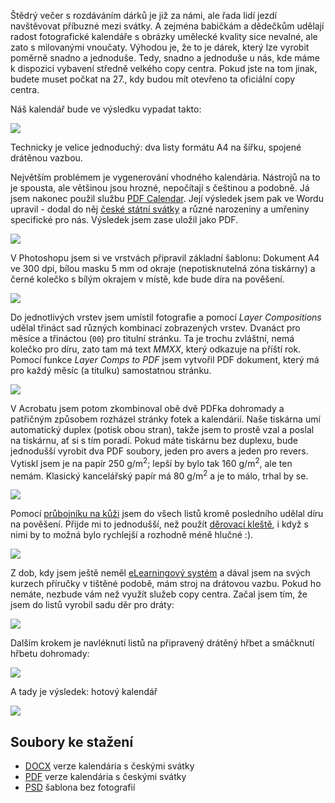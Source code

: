 <!-- dcterms:title = Jak na rodinný kalendář -->
<!-- dcterms:abstract = Štědrý večer s rozdáváním dárků je již za námi, ale řada lidí jezdí navštěvovat příbuzné mezi svátky. A zejména babičkám a dědečkům udělají radost fotografické kalendáře s obrázky umělecké kvality sice nevalné, ale zato s milovanými vnoučaty. Výhodou je, že to je dárek, který lze vyrobit poměrně snadno a jednoduše. Tedy, snadno a jednoduše u nás, kde máme k dispozici vybavení středně velkého copy centra. Pokud jste na tom jinak, budete muset počkat na 27., kdy budou mít otevřeno ta oficiální copy centra. -->
<!-- x4w:category = Bastlení -->
<!-- dcterms:creator = Michal Altair Valášek -->
<!-- dcterms:date = 2019-12-26 -->
<!-- x4w:coverUrl = /cover-pictures/20191226-kalendar.jpg -->
<!-- x4w:pictureUrl = /perex-pictures/20191226-kalendar.png -->
<!-- x4w:pictureWidth = 150 -->
<!-- x4w:pictureHeight = 150 -->

Štědrý večer s rozdáváním dárků je již za námi, ale řada lidí jezdí navštěvovat příbuzné mezi svátky. A zejména babičkám a dědečkům udělají radost fotografické kalendáře s obrázky umělecké kvality sice nevalné, ale zato s milovanými vnoučaty. Výhodou je, že to je dárek, který lze vyrobit poměrně snadno a jednoduše. Tedy, snadno a jednoduše u nás, kde máme k dispozici vybavení středně velkého copy centra. Pokud jste na tom jinak, budete muset počkat na 27., kdy budou mít otevřeno ta oficiální copy centra.

Náš kalendář bude ve výsledku vypadat takto:

![](https://www.cdn.altairis.cz/Blog/2019/20191226-kalendar-08.jpg)

Technicky je velice jednoduchý: dva listy formátu A4 na šířku, spojené drátěnou vazbou.

Největším problémem je vygenerování vhodného kalendária. Nástrojů na to je spousta, ale většinou jsou hrozné, nepočítají s češtinou a podobně. Já jsem nakonec použil službu [PDF Calendar](http://www.pdfcalendar.com/monthly/). Její výsledek jsem pak ve Wordu upravil - dodal do něj [české státní svátky](http://svatky.centrum.cz/svatky/statni-svatky/2020/) a různé narozeniny a umřeniny specifické pro nás. Výsledek jsem zase uložil jako PDF.

![](https://www.cdn.altairis.cz/Blog/2019/20191226-kalendar-01.png)

V Photoshopu jsem si ve vrstvách připravil základní šablonu: Dokument A4 ve 300 dpi, bílou masku 5 mm od okraje (nepotisknutelná zóna tiskárny) a černé kolečko s bílým okrajem v místě, kde bude díra na pověšení.

![](https://www.cdn.altairis.cz/Blog/2019/20191226-kalendar-02.png)

Do jednotlivých vrstev jsem umístil fotografie a pomocí _Layer Compositions_ udělal třináct sad různých kombinací zobrazených vrstev. Dvanáct pro měsíce a třináctou (`00`) pro titulní stránku. Ta je trochu zvláštní, nemá kolečko pro díru, zato tam má text _MMXX_, který odkazuje na příští rok. Pomocí funkce _Layer Comps to PDF_ jsem vytvořil PDF dokument, který má pro každý měsíc (a titulku) samostatnou stránku.

![](https://www.cdn.altairis.cz/Blog/2019/20191226-kalendar-03.jpg)

V Acrobatu jsem potom zkombinoval obě dvě PDFka dohromady a patřičným způsobem rozházel stránky fotek a kalendárií. Naše tiskárna umí automatický duplex (potisk obou stran), takže jsem to prostě vzal a poslal na tiskárnu, ať si s tím poradí. Pokud máte tiskárnu bez duplexu, bude jednodušší vyrobit dva PDF soubory, jeden pro avers a jeden pro revers. Vytiskl jsem je na papír 250 g/m<sup>2</sup>; lepší by bylo tak 160 g/m<sup>2</sup>, ale ten nemám. Klasický kancelářský papír má 80 g/m<sup>2</sup> a je to málo, trhal by se.

![](https://www.cdn.altairis.cz/Blog/2019/20191226-kalendar-04.png)

Pomocí [průbojníku na kůži](http://s.click.aliexpress.com/e/5yPQp1RK) jsem do všech listů kromě posledního udělal díru na pověšení. Přijde mi to jednodušší, než použít [děrovací kleště](http://s.click.aliexpress.com/e/FiFkxblO), i když s nimi by to možná bylo rychlejší a rozhodně méně hlučné :).

![](https://www.cdn.altairis.cz/Blog/2019/20191226-kalendar-05.jpg)

Z dob, kdy jsem ještě neměl [eLearningový systém](https://elearning.altairis.cz/) a dával jsem na svých kurzech příručky v tištěné podobě, mám stroj na drátovou vazbu. Pokud ho nemáte, nezbude vám než využít služeb copy centra. Začal jsem tím, že jsem do listů vyrobil sadu děr pro dráty:

![](https://www.cdn.altairis.cz/Blog/2019/20191226-kalendar-06.jpg)

Dalším krokem je navléknutí listů na připravený drátěný hřbet a smáčknutí hřbetu dohromady:

![](https://www.cdn.altairis.cz/Blog/2019/20191226-kalendar-07.jpg)

A tady je výsledek: hotový kalendář

![](https://www.cdn.altairis.cz/Blog/2019/20191226-kalendar-08.jpg)

## Soubory ke stažení

* [DOCX](https://www.cdn.altairis.cz/Blog/2019/20191226-kalendar.docx) verze kalendária s českými svátky
* [PDF](https://www.cdn.altairis.cz/Blog/2019/20191226-kalendar.pdf) verze kalendária s českými svátky
* [PSD](https://www.cdn.altairis.cz/Blog/2019/20191226-kalendar.psd) šablona bez fotografií